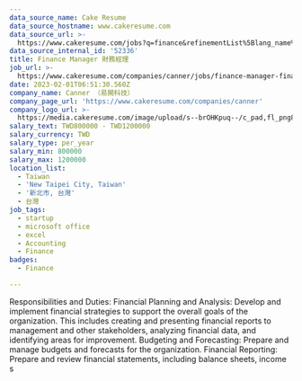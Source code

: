 ```yaml
---
data_source_name: Cake Resume
data_source_hostname: www.cakeresume.com
data_source_url: >-
  https://www.cakeresume.com/jobs?q=finance&refinementList%5Blang_name%5D%5B0%5D=English&refinementList%5Bsalary_type%5D=per_year&range%5Bsalary_range%5D%5Bmin%5D=1000000&page=3
data_source_internal_id: '52336'
title: Finance Manager 財務經理
job_url: >-
  https://www.cakeresume.com/companies/canner/jobs/finance-manager-finance-manager
date: 2023-02-01T06:51:30.560Z
company_name: Canner （易開科技）
company_page_url: 'https://www.cakeresume.com/companies/canner'
company_logo_url: >-
  https://media.cakeresume.com/image/upload/s--brOHKpuq--/c_pad,fl_png8,h_200,w_200/v1669620599/a9pdqmlixexb8vsy7lux.png
salary_text: TWD800000 - TWD1200000
salary_currency: TWD
salary_type: per_year
salary_min: 800000
salary_max: 1200000
location_list:
  - Taiwan
  - 'New Taipei City, Taiwan'
  - '新北市, 台灣'
  - 台灣
job_tags:
  - startup
  - microsoft office
  - excel
  - Accounting
  - Finance
badges:
  - Finance

---
```


Responsibilities and Duties: Financial Planning and Analysis: Develop and implement financial strategies to support the overall goals of the organization. This includes creating and presenting financial reports to management and other stakeholders, analyzing financial data, and identifying areas for improvement. Budgeting and Forecasting: Prepare and manage budgets and forecasts for the organization. Financial Reporting: Prepare and review financial statements, including balance sheets, income s